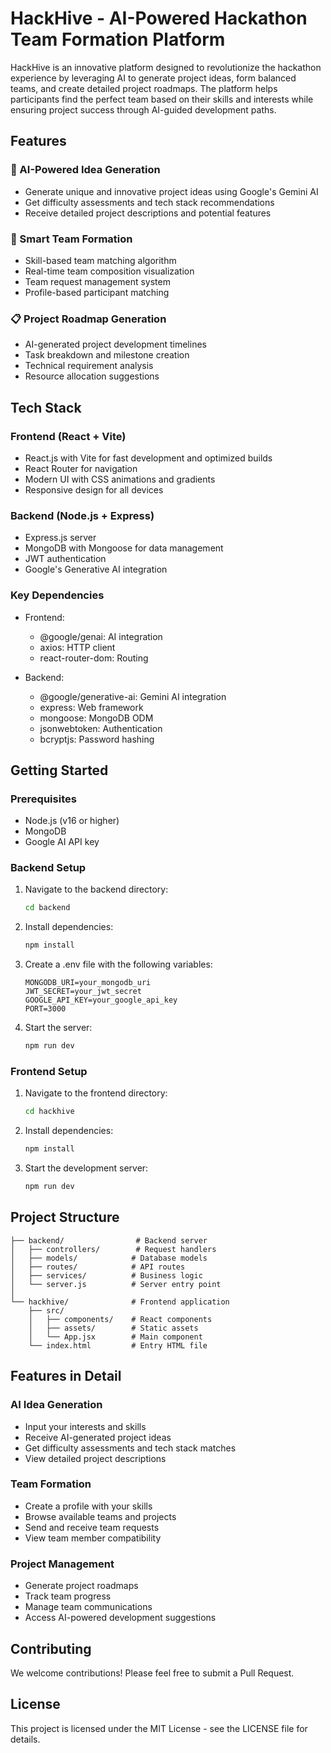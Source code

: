 # HackHive - AI-Powered Hackathon Team Formation Platform

HackHive is an innovative platform designed to revolutionize the hackathon experience by leveraging AI to generate project ideas, form balanced teams, and create detailed project roadmaps. The platform helps participants find the perfect team based on their skills and interests while ensuring project success through AI-guided development paths.

## Features

### 🤖 AI-Powered Idea Generation
- Generate unique and innovative project ideas using Google's Gemini AI
- Get difficulty assessments and tech stack recommendations
- Receive detailed project descriptions and potential features

### 👥 Smart Team Formation
- Skill-based team matching algorithm
- Real-time team composition visualization
- Team request management system
- Profile-based participant matching

### 📋 Project Roadmap Generation
- AI-generated project development timelines
- Task breakdown and milestone creation
- Technical requirement analysis
- Resource allocation suggestions

## Tech Stack

### Frontend (React + Vite)
- React.js with Vite for fast development and optimized builds
- React Router for navigation
- Modern UI with CSS animations and gradients
- Responsive design for all devices

### Backend (Node.js + Express)
- Express.js server
- MongoDB with Mongoose for data management
- JWT authentication
- Google's Generative AI integration

### Key Dependencies
- Frontend:
  - @google/genai: AI integration
  - axios: HTTP client
  - react-router-dom: Routing

- Backend:
  - @google/generative-ai: Gemini AI integration
  - express: Web framework
  - mongoose: MongoDB ODM
  - jsonwebtoken: Authentication
  - bcryptjs: Password hashing

## Getting Started

### Prerequisites
- Node.js (v16 or higher)
- MongoDB
- Google AI API key

### Backend Setup
1. Navigate to the backend directory:
   ```bash
   cd backend
   ```

2. Install dependencies:
   ```bash
   npm install
   ```

3. Create a .env file with the following variables:
   ```env
   MONGODB_URI=your_mongodb_uri
   JWT_SECRET=your_jwt_secret
   GOOGLE_API_KEY=your_google_api_key
   PORT=3000
   ```

4. Start the server:
   ```bash
   npm run dev
   ```

### Frontend Setup
1. Navigate to the frontend directory:
   ```bash
   cd hackhive
   ```

2. Install dependencies:
   ```bash
   npm install
   ```

3. Start the development server:
   ```bash
   npm run dev
   ```

## Project Structure

```
├── backend/                # Backend server
│   ├── controllers/        # Request handlers
│   ├── models/            # Database models
│   ├── routes/            # API routes
│   ├── services/          # Business logic
│   └── server.js          # Server entry point
│
└── hackhive/              # Frontend application
    ├── src/
    │   ├── components/    # React components
    │   ├── assets/        # Static assets
    │   └── App.jsx        # Main component
    └── index.html         # Entry HTML file
```

## Features in Detail

### AI Idea Generation
- Input your interests and skills
- Receive AI-generated project ideas
- Get difficulty assessments and tech stack matches
- View detailed project descriptions

### Team Formation
- Create a profile with your skills
- Browse available teams and projects
- Send and receive team requests
- View team member compatibility

### Project Management
- Generate project roadmaps
- Track team progress
- Manage team communications
- Access AI-powered development suggestions

## Contributing

We welcome contributions! Please feel free to submit a Pull Request.

## License

This project is licensed under the MIT License - see the LICENSE file for details.